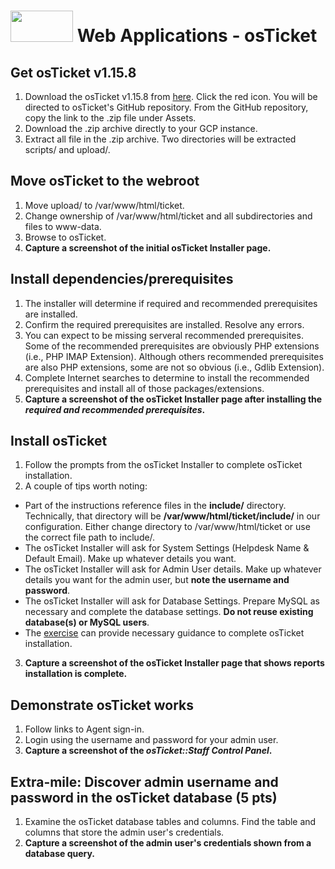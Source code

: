 # <img src="https://www.tamusa.edu/brandguide/jpeglogos/tamusa_final_logo_bw1.jpg" width="100" height="50"> Web Applications - osTicket

## Get osTicket v1.15.8
1. Download the osTicket v1.15.8 from [here](https://osticket.com/download/). Click the red icon. You will be directed to osTicket's GitHub repository. From the GitHub repository, copy the link to the .zip file under Assets.
2. Download the .zip archive directly to your GCP instance.
3. Extract all file in the .zip archive. Two directories will be extracted scripts/ and upload/.

## Move osTicket to the webroot
1. Move upload/ to /var/www/html/ticket.
2. Change ownership of /var/www/html/ticket and all subdirectories and files to www-data.
3. Browse to osTicket.
4. **Capture a screenshot of the initial osTicket Installer page.**

## Install dependencies/prerequisites
1. The installer will determine if required and recommended prerequisites are installed.
2. Confirm the required prerequisites are installed. Resolve any errors.
3. You can expect to be missing serveral recommended prerequisites. Some of the recommended prerequisites are obviously PHP extensions (i.e., PHP IMAP Extension). Although others recommended prerequisites are also PHP extensions, some are not so obvious (i.e., Gdlib Extension). 
4. Complete Internet searches to determine to install the recommended prerequisites and install all of those packages/extensions.
5. **Capture a screenshot of the osTicket Installer page after installing the _required and recommended prerequisites_.**

## Install osTicket
1. Follow the prompts from the osTicket Installer to complete osTicket installation.
2. A couple of tips worth noting:
- Part of the instructions reference files in the **include/** directory. Technically, that directory will be **/var/www/html/ticket/include/** in our configuration. Either change directory to /var/www/html/ticket or use the correct file path to include/.
- The osTicket Installer will ask for System Settings (Helpdesk Name & Default Email). Make up whatever details you want.
- The osTicket Installer will ask for Admin User details. Make up whatever details you want for the admin user, but **note the username and password**.
- The osTicket Installer will ask for Database Settings. Prepare MySQL as necessary and complete the database settings. **Do not reuse existing database(s) or MySQL users**. 
- The [exercise](./exercise.md) can provide necessary guidance to complete osTicket installation.
3. **Capture a screenshot of the osTicket Installer page that shows reports installation is complete.**

## Demonstrate osTicket works
1. Follow links to Agent sign-in.
2. Login using the username and password for your admin user.
3. **Capture a screenshot of the _osTicket::Staff Control Panel_.**

## Extra-mile: Discover admin username and password in the osTicket database (5 pts)
1. Examine the osTicket database tables and columns. Find the table and columns that store the admin user's credentials.
2. **Capture a screenshot of the admin user's credentials shown from a database query.**
